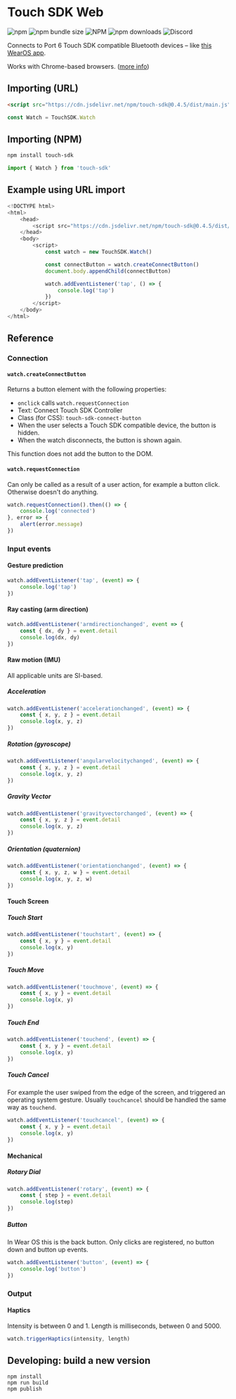 # Touch SDK Web

![npm](https://img.shields.io/npm/v/touch-sdk)
![npm bundle size](https://img.shields.io/bundlephobia/min/touch-sdk)
![NPM](https://img.shields.io/npm/l/touch-sdk)
![npm downloads](https://img.shields.io/npm/dm/touch-sdk)
![Discord](https://img.shields.io/discord/869474617729875998)

Connects to Port 6 Touch SDK compatible Bluetooth devices – like [this WearOS app](https://play.google.com/store/apps/details?id=io.port6.watchbridge).

Works with Chrome-based browsers. ([more info](https://caniuse.com/?search=bluetooth))

## Importing (URL)

```html
<script src="https://cdn.jsdelivr.net/npm/touch-sdk@0.4.5/dist/main.js"></script>
```

```javascript
const Watch = TouchSDK.Watch
```

## Importing (NPM)
```sh
npm install touch-sdk
```

```javascript
import { Watch } from 'touch-sdk'
```

## Example using URL import

```javascript
<!DOCTYPE html>
<html>
    <head>
        <script src="https://cdn.jsdelivr.net/npm/touch-sdk@0.4.5/dist/main.js"></script>
    </head>
    <body>
        <script>
            const watch = new TouchSDK.Watch()

            const connectButton = watch.createConnectButton()
            document.body.appendChild(connectButton)

            watch.addEventListener('tap', () => {
                console.log('tap')
            })
        </script>
    </body>
</html>
```

## Reference

### Connection

#### `watch.createConnectButton`

Returns a button element with the following properties:
- `onclick` calls `watch.requestConnection`
- Text: Connect Touch SDK Controller
- Class (for CSS): `touch-sdk-connect-button`
- When the user selects a Touch SDK compatible device, the button is hidden.
- When the watch disconnects, the button is shown again.

This function does not add the button to the DOM.

#### `watch.requestConnection`
Can only be called as a result of a user action, for example a button click. Otherwise doesn't do anything.

```javascript
watch.requestConnection().then(() => {
    console.log('connected')
}, error => {
    alert(error.message)
})
```

### Input events

#### Gesture prediction

```javascript
watch.addEventListener('tap', (event) => {
    console.log('tap')
})
```

#### Ray casting (arm direction)
```javascript
watch.addEventListener('armdirectionchanged', event => {
    const { dx, dy } = event.detail
    console.log(dx, dy)
})
```

#### Raw motion (IMU)

All applicable units are SI-based.

##### Acceleration
```javascript
watch.addEventListener('accelerationchanged', (event) => {
    const { x, y, z } = event.detail
    console.log(x, y, z)
})
```

##### Rotation (gyroscope)
```javascript
watch.addEventListener('angularvelocitychanged', (event) => {
    const { x, y, z } = event.detail
    console.log(x, y, z)
})
```

##### Gravity Vector
```javascript
watch.addEventListener('gravityvectorchanged', (event) => {
    const { x, y, z } = event.detail
    console.log(x, y, z)
})
```

##### Orientation (quaternion)
```javascript
watch.addEventListener('orientationchanged', (event) => {
    const { x, y, z, w } = event.detail
    console.log(x, y, z, w)
})
```

#### Touch Screen

##### Touch Start
```javascript
watch.addEventListener('touchstart', (event) => {
    const { x, y } = event.detail
    console.log(x, y)
})
```

##### Touch Move
```javascript
watch.addEventListener('touchmove', (event) => {
    const { x, y } = event.detail
    console.log(x, y)
})
```

##### Touch End
```javascript
watch.addEventListener('touchend', (event) => {
    const { x, y } = event.detail
    console.log(x, y)
})
```

##### Touch Cancel
For example the user swiped from the edge of the screen, and triggered an operating system gesture. Usually `touchcancel` should be handled the same way as `touchend`.
```javascript
watch.addEventListener('touchcancel', (event) => {
    const { x, y } = event.detail
    console.log(x, y)
})
```

#### Mechanical

##### Rotary Dial
```javascript
watch.addEventListener('rotary', (event) => {
    const { step } = event.detail
    console.log(step)
})
```

##### Button
In Wear OS this is the back button. Only clicks are registered, no button down and button up events.
```javascript
watch.addEventListener('button', (event) => {
    console.log('button')
})
```

### Output
#### Haptics
Intensity is between 0 and 1.
Length is milliseconds, between 0 and 5000.
```javascript
watch.triggerHaptics(intensity, length)
```

## Developing: build a new version
```
npm install
npm run build
npm publish
```